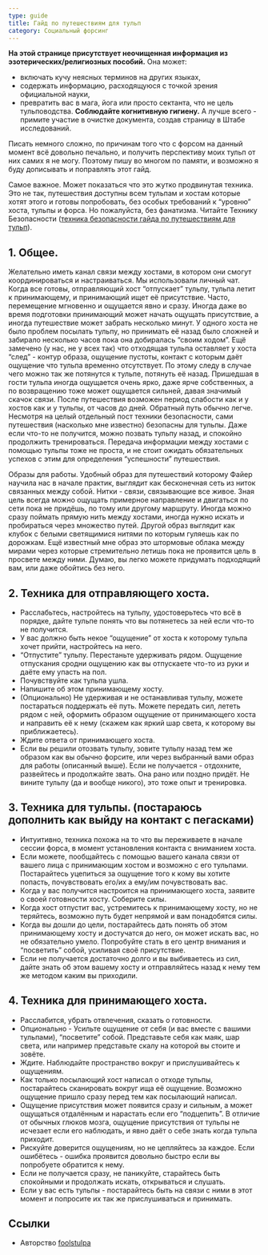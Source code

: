 ```yaml
---
type: guide
title: Гайд по путешествиям для тульп
category: Социальный форсинг
---
```




 **На этой странице присутствует неочищенная информация из эзотерических/религиозных пособий.** Она может: 
  - включать кучу неясных терминов на других языках, 
  - содержать информацию, расходящуюся с точкой зрения официальной науки, 
  - превратить вас в мага, йога или просто сектанта, что не цель тульповодства.
**Соблюдайте когнитивную гигиену.** А лучше всего - примите участие в очистке документа, создав страницу в Штабе исследований.

Писать немного сложно, по причинам того что с форсом на данный момент всё довольно печально, и получить перспективу моих тульп от них самих я не могу. Поэтому пишу во многом по памяти, и возможно я буду дописывать и поправлять этот гайд.

Самое важное. Может показаться что это жутко продвинутая техника. Это не так, путешествия доступны всем тульпам и хостам которые хотят этого и готовы попробовать, без особых требований к “уровню” хоста, тульпы и форса. Но пожалуйста, без фанатизма. Читайте Технику Безопасности ([техника безопасности гайда по путешествиям для тульп](/техника_безопасности_гайда_по_путешествиям_для_тульп)).

## 1. Общее.
Желательно иметь канал связи между хостами, в котором они смогут координироваться и настраиваться. Мы использовали личный чат. Когда все готовы, отправляющий хост “отпускает” тульпу, тульпа летит к принимающему, и принимающий ищет её присутствие. Часто, перемещение мгновенно и ощущается явно и сразу. Иногда даже во время подготовки принимающий может начать ощущать присутствие, а иногда путешествие может забрать несколько минут. У одного хоста не было проблем посылать тульпу, но принимать её назад было сложней и забирало несколько часов пока она добиралась “своим ходом”. Ещё замечено (у нас, не у всех так) что отходящая тульпа оставляет у хоста “след” - контур образа, ощущение пустоты, контакт с которым даёт ощущение что тульпа временно отсутствует. По этому следу в случае чего можно так же потянутся к тульпе, потянуть её назад. Пришедшая в гости тульпа иногда ощущается очень ярко, даже ярче собственных, а по возвращению тоже может ощущается сильней, давая значимый скачок связи. После путешествия возможен период слабости как и у хостов как и у тульпы, от часов до дней. Обратный путь обычно легче. Несмотря на целый отдельный пост техники безопасности, сами путешествия (насколько мне известно) безопасны для тульпы. Даже если что-то не получится, можно позвать тульпу назад, и спокойно продолжить тренироваться. Передача информации между хостами с помощью тульпы тоже не проста, и не стоит ожидать обязательных успехов с этим для определения “успешности” путешествия.

Образы для работы. Удобный образ для путешествий которому Файер научила нас в начале практик, выглядит как бесконечная сеть из ниток связанных между собой. Нитки - связи, связывающие все живое. Зная цель всегда можно ощущать примерное направление и двигаться по сети пока не придёшь, по тому или другому маршруту. Иногда можно сразу поймать прямую нить между хостами, иногда нужно искать и пробираться через множество путей. Другой образ выглядит как клубок с белыми светящимися нитями по которым гуляешь как по дорожкам. Ещё известный мне образ это штормовые облака между мирами через которые стремительно летишь пока не проявится цель в просвете между ними. Думаю, вы легко можете придумать подходящий вам, или даже обойтись без него.

## 2. Техника для отправляющего хоста.
   * Расслабьтесь, настройтесь на тульпу, удостоверьтесь что всё в порядке, дайте тульпе понять что вы потянетесь за ней если что-то не получится.
   * У вас должно быть некое “ощущение” от хоста к которому тульпа хочет прийти, настройтесь на него.
   * “Отпустите” тульпу. Перестаньте удерживать рядом. Ощущение отпускания сродни ощущению как вы отпускаете что-то из руки и даёте ему упасть на пол.
   * Почувствуйте как тульпа ушла.
   * Напишите об этом принимающему хосту.
   * (Опционально) Не удерживая и не останавливая тульпу, можете постараться поддержать её путь. Можете передать сил, лететь рядом с ней, оформить образом ощущение от принимающего хоста и направить её к нему (скажем как яркий шар света, к которому вы приближаетесь).
   * Ждите ответа от принимающего хоста.
   * Если вы решили отозвать тульпу, зовите тульпу назад тем же образом как вы обычно форсите, или через выбранный вами образ для работы (описанный выше). Если не получается - отдохните, развейтесь и продолжайте звать. Она рано или поздно придёт. Не вините тульпу (да и вообще никого), это тоже опыт и тренировка.

## 3. Техника для тульпы. (постараюсь дополнить как выйду на контакт с пегасками)
   * Интуитивно, техника похожа на то что вы переживаете в начале сессии форса, в момент установления контакта с вниманием хоста.
   * Если можете, пообщайтесь с помощью вашего канала связи от вашего лица с принимающим хостом и возможно с его тульпами. Постарайтесь уцепиться за ощущение того к кому вы хотите попасть, почувствовать его/их а ему/им почувствовать вас.
   * Когда у вас получится настроится на принимающего хоста, заявите о своей готовности хосту. Соберите силы.
   * Когда хост отпустит вас, устремитесь к принимающему хосту, но не теряйтесь, возможно путь будет непрямой и вам понадобятся силы.
   * Когда вы дошли до цели, постарайтесь дать понять об этом принимающему хосту и достучатся до него, он может искать вас, но не обязательно умело. Попробуйте стать в его центр внимания и “посветить” собой, усиливая своё присутствие.
   * Если не получается достаточно долго и вы выбиваетесь из сил, дайте знать об этом вашему хосту и отправляйтесь назад к нему тем же методом каким вы приходили.

## 4. Техника для принимающего хоста.
   * Расслабится, убрать отвлечения, сказать о готовности.
   * Опционально - Усильте ощущение от себя (и вас вместе с вашими тульпами), “посветите” собой. Представьте себя как маяк, шар света, или например представьте скалу на которой вы стоите и зовёте.
   * Ждите. Наблюдайте пространство вокруг и прислушивайтесь к ощущениям.
   * Как только посылающий хост написал о отходе тульпы, постарайтесь сканировать вокруг ища её ощущение. Возможно ощущение пришло сразу перед тем как посылающий написал.
   * Ощущение присутствия может появится сразу и сильным, а может ощущаться отдалённым и нарастать если его “подцепить”. В отличие от обычных глюков мозга, ощущение присутствия от тульпы не исчезает если его наблюдать, и явно даёт о себе знать когда тульпа приходит.
   * Рискуйте доверится ощущениям, но не цепляйтесь за каждое. Если ошибётесь - ошибка проявится довольно быстро если вы попробуете обратится к нему.
   * Если не получается сразу, не паникуйте, старайтесь быть спокойными и продолжать искать, открываться и слушать.
   * Если у вас есть тульпы - постарайтесь быть на связи с ними в этот момент и попросите их так же прислушиваться и принимать.

## Ссылки
  * Авторство [foolstulpa](http://foolstulpa.tumblr.com/)
